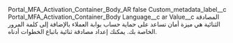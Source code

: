 <?xml version="1.0" encoding="UTF-8"?>
<CustomMetadata xmlns="http://soap.sforce.com/2006/04/metadata" xmlns:xsi="http://www.w3.org/2001/XMLSchema-instance" xmlns:xsd="http://www.w3.org/2001/XMLSchema">
    <label>Portal_MFA_Activation_Container_Body_AR</label>
    <protected>false</protected>
    <values>
        <field>Custom_metadata_label__c</field>
        <value xsi:type="xsd:string">Portal_MFA_Activation_Container_Body</value>
    </values>
    <values>
        <field>Language__c</field>
        <value xsi:type="xsd:string">ar</value>
    </values>
    <values>
        <field>Value__c</field>
        <value xsi:type="xsd:string">المصادقة الثنائية هي ميزة أمان تساعد على حماية حساب بوابة العملاء بالإضافة إلى كلمة المرور الخاصة بك. يمكنك إعداد مصادقة ثنائية باتباع الخطوات أدناه.</value>
    </values>
</CustomMetadata>
